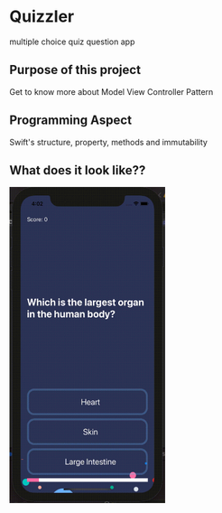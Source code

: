 # Quizzler
multiple choice quiz question app

## Purpose of this project
Get to know more about Model View Controller Pattern

## Programming Aspect
Swift's structure, property, methods and immutability

## What does it look like??
<img src="https://github.com/Helen-Noe/Quizzler/blob/main/quizz.gif" width="276" height="560">
